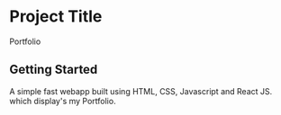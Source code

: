 # Project Title

Portfolio

## Getting Started

A simple fast webapp built using HTML, CSS, Javascript and React JS. which display's my Portfolio.

